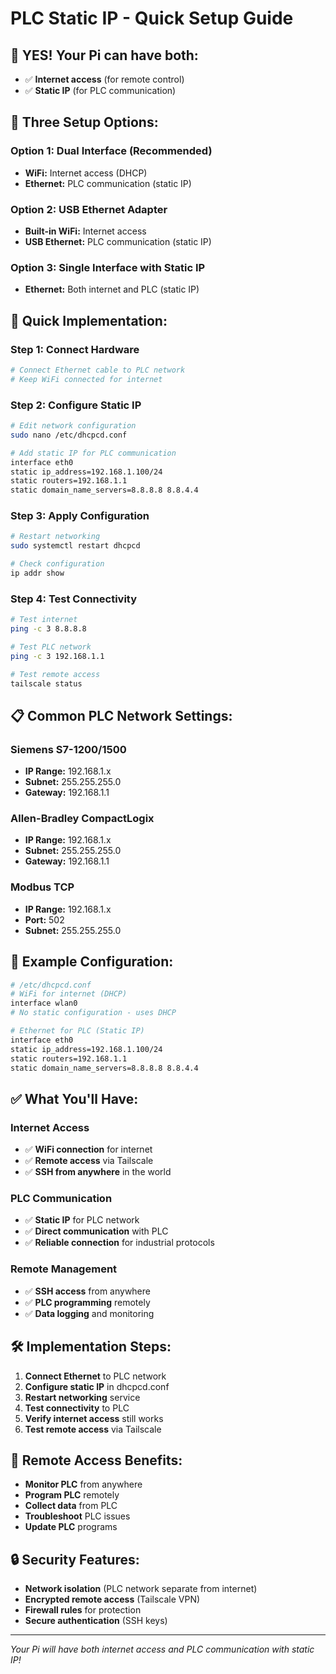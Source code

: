 # PLC Static IP - Quick Setup Guide

## 🎯 **YES! Your Pi can have both:**
- ✅ **Internet access** (for remote control)
- ✅ **Static IP** (for PLC communication)

## 🔧 **Three Setup Options:**

### **Option 1: Dual Interface (Recommended)**
- **WiFi:** Internet access (DHCP)
- **Ethernet:** PLC communication (static IP)

### **Option 2: USB Ethernet Adapter**
- **Built-in WiFi:** Internet access
- **USB Ethernet:** PLC communication (static IP)

### **Option 3: Single Interface with Static IP**
- **Ethernet:** Both internet and PLC (static IP)

## 🚀 **Quick Implementation:**

### **Step 1: Connect Hardware**
```bash
# Connect Ethernet cable to PLC network
# Keep WiFi connected for internet
```

### **Step 2: Configure Static IP**
```bash
# Edit network configuration
sudo nano /etc/dhcpcd.conf

# Add static IP for PLC communication
interface eth0
static ip_address=192.168.1.100/24
static routers=192.168.1.1
static domain_name_servers=8.8.8.8 8.8.4.4
```

### **Step 3: Apply Configuration**
```bash
# Restart networking
sudo systemctl restart dhcpcd

# Check configuration
ip addr show
```

### **Step 4: Test Connectivity**
```bash
# Test internet
ping -c 3 8.8.8.8

# Test PLC network
ping -c 3 192.168.1.1

# Test remote access
tailscale status
```

## 📋 **Common PLC Network Settings:**

### **Siemens S7-1200/1500**
- **IP Range:** 192.168.1.x
- **Subnet:** 255.255.255.0
- **Gateway:** 192.168.1.1

### **Allen-Bradley CompactLogix**
- **IP Range:** 192.168.1.x
- **Subnet:** 255.255.255.0
- **Gateway:** 192.168.1.1

### **Modbus TCP**
- **IP Range:** 192.168.1.x
- **Port:** 502
- **Subnet:** 255.255.255.0

## 🔧 **Example Configuration:**

```bash
# /etc/dhcpcd.conf
# WiFi for internet (DHCP)
interface wlan0
# No static configuration - uses DHCP

# Ethernet for PLC (Static IP)
interface eth0
static ip_address=192.168.1.100/24
static routers=192.168.1.1
static domain_name_servers=8.8.8.8 8.8.4.4
```

## ✅ **What You'll Have:**

### **Internet Access**
- ✅ **WiFi connection** for internet
- ✅ **Remote access** via Tailscale
- ✅ **SSH from anywhere** in the world

### **PLC Communication**
- ✅ **Static IP** for PLC network
- ✅ **Direct communication** with PLC
- ✅ **Reliable connection** for industrial protocols

### **Remote Management**
- ✅ **SSH access** from anywhere
- ✅ **PLC programming** remotely
- ✅ **Data logging** and monitoring

## 🛠️ **Implementation Steps:**

1. **Connect Ethernet** to PLC network
2. **Configure static IP** in dhcpcd.conf
3. **Restart networking** service
4. **Test connectivity** to PLC
5. **Verify internet access** still works
6. **Test remote access** via Tailscale

## 📱 **Remote Access Benefits:**

- **Monitor PLC** from anywhere
- **Program PLC** remotely
- **Collect data** from PLC
- **Troubleshoot** PLC issues
- **Update PLC** programs

## 🔒 **Security Features:**

- **Network isolation** (PLC network separate from internet)
- **Encrypted remote access** (Tailscale VPN)
- **Firewall rules** for protection
- **Secure authentication** (SSH keys)

---
*Your Pi will have both internet access and PLC communication with static IP!*
